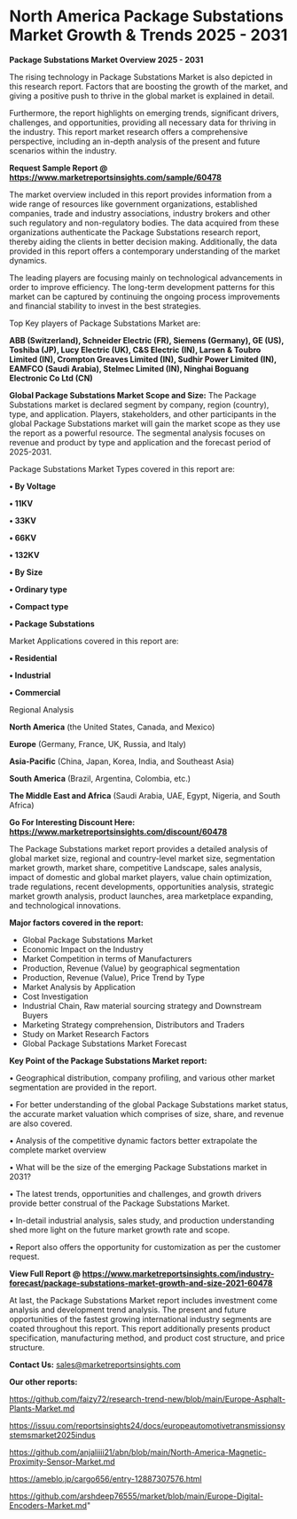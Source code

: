 # North America Package Substations Market Growth & Trends 2025 - 2031

<Strong> Package Substations Market Overview 2025 - 2031</strong>

The rising technology in Package Substations Market is also depicted in this research report. Factors that are boosting the growth of the market, and giving a positive push to thrive in the global market is explained in detail.

Furthermore, the report highlights on emerging trends, significant drivers, challenges, and opportunities, providing all necessary data for thriving in the industry. This report market research offers a comprehensive perspective, including an in-depth analysis of the present and future scenarios within the industry.

<strong>Request Sample Report @ <a href=https://www.marketreportsinsights.com/sample/60478>https://www.marketreportsinsights.com/sample/60478</a></strong>

The market overview included in this report provides information from a wide range of resources like government organizations, established companies, trade and industry associations, industry brokers and other such regulatory and non-regulatory bodies. The data acquired from these organizations authenticate the Package Substations research report, thereby aiding the clients in better decision making. Additionally, the data provided in this report offers a contemporary understanding of the market dynamics.

The leading players are focusing mainly on technological advancements in order to improve efficiency. The long-term development patterns for this market can be captured by continuing the ongoing process improvements and financial stability to invest in the best strategies.

Top Key players of Package Substations Market are:

<strong>ABB (Switzerland), Schneider Electric (FR), Siemens (Germany), GE (US), Toshiba (JP), Lucy Electric (UK), C&S Electric (IN), Larsen & Toubro Limited (IN), Crompton Greaves Limited (IN), Sudhir Power Limited (IN), EAMFCO (Saudi Arabia), Stelmec Limited (IN), Ninghai Boguang Electronic Co Ltd (CN)</strong>

<strong><b>Global Package Substations Market Scope and Size:</b></strong>
The Package Substations market is declared segment by company, region (country), type, and application. Players, stakeholders, and other participants in the global Package Substations market will gain the market scope as they use the report as a powerful resource. The segmental analysis focuses on revenue and product by type and application and the forecast period of 2025-2031.

Package Substations Market Types covered in this report are:

<strong>• By Voltage

• 11KV

• 33KV

• 66KV

• 132KV

• By Size

• Ordinary type

• Compact type

• Package Substations</strong>

Market Applications covered in this report are:

<strong>• Residential

• Industrial

• Commercial</strong> 

Regional Analysis

<strong>North America</strong> (the United States, Canada, and Mexico)

<strong>Europe</strong> (Germany, France, UK, Russia, and Italy)

<strong>Asia-Pacific</strong> (China, Japan, Korea, India, and Southeast Asia)

<strong>South America</strong> (Brazil, Argentina, Colombia, etc.)

<strong>The Middle East and Africa</strong> (Saudi Arabia, UAE, Egypt, Nigeria, and South Africa)

<strong>Go For Interesting Discount Here: <a href=https://www.marketreportsinsights.com/discount/60478>https://www.marketreportsinsights.com/discount/60478</a></strong>

The Package Substations market report provides a detailed analysis of global market size, regional and country-level market size, segmentation market growth, market share, competitive Landscape, sales analysis, impact of domestic and global market players, value chain optimization, trade regulations, recent developments, opportunities analysis, strategic market growth analysis, product launches, area marketplace expanding, and technological innovations.

<strong><b>Major factors covered in the report:</b></strong>
<ul>
  <li>Global Package Substations Market </li>
  <li>Economic Impact on the Industry</li>
  <li>Market Competition in terms of Manufacturers</li>
  <li>Production, Revenue (Value) by geographical segmentation</li>
  <li>Production, Revenue (Value), Price Trend by Type</li>
  <li>Market Analysis by Application</li>
  <li>Cost Investigation</li>
  <li>Industrial Chain, Raw material sourcing strategy and Downstream Buyers</li>
  <li>Marketing Strategy comprehension, Distributors and Traders</li>
  <li>Study on Market Research Factors</li>
  <li>Global Package Substations Market Forecast</li>
</ul>

<strong><b>Key Point of the Package Substations Market report:</b></strong>

• Geographical distribution, company profiling, and various other market segmentation are provided in the report.

• For better understanding of the global Package Substations market status, the accurate market valuation which comprises of size, share, and revenue are also covered.

• Analysis of the competitive dynamic factors better extrapolate the complete market overview

• What will be the size of the emerging Package Substations market in 2031?

• The latest trends, opportunities and challenges, and growth drivers provide better construal of the Package Substations Market.

• In-detail industrial analysis, sales study, and production understanding shed more light on the future market growth rate and scope.

• Report also offers the opportunity for customization as per the customer request.

<strong><b>View Full Report @ <a href=https://www.marketreportsinsights.com/industry-forecast/package-substations-market-growth-and-size-2021-60478>https://www.marketreportsinsights.com/industry-forecast/package-substations-market-growth-and-size-2021-60478</a></b></strong>


At last, the Package Substations Market report includes investment come analysis and development trend analysis. The present and future opportunities of the fastest growing international industry segments are coated throughout this report. This report additionally presents product specification, manufacturing method, and product cost structure, and price structure.

<strong>Contact Us:</strong>
sales@marketreportsinsights.com

<strong>Our other reports:</strong>

<a href=https://github.com/faizy72/research-trend-new/blob/main/Europe-Asphalt-Plants-Market.md>https://github.com/faizy72/research-trend-new/blob/main/Europe-Asphalt-Plants-Market.md</a>

<a href=https://issuu.com/reportsinsights24/docs/europeautomotivetransmissionsystemsmarket2025indus>https://issuu.com/reportsinsights24/docs/europeautomotivetransmissionsystemsmarket2025indus</a>

<a href=https://github.com/anjaliiii21/abn/blob/main/North-America-Magnetic-Proximity-Sensor-Market.md>https://github.com/anjaliiii21/abn/blob/main/North-America-Magnetic-Proximity-Sensor-Market.md</a>

<a href=https://ameblo.jp/cargo656/entry-12887307576.html>https://ameblo.jp/cargo656/entry-12887307576.html</a>

<a href=https://github.com/arshdeep76555/market/blob/main/Europe-Digital-Encoders-Market.md>https://github.com/arshdeep76555/market/blob/main/Europe-Digital-Encoders-Market.md</a>"
